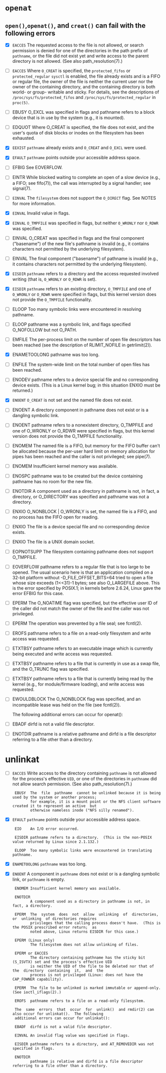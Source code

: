 # `openat`

## `open()`,`openat()`, and `creat()` can fail with the following errors

- [x] `EACCES` The requested access to the file is not allowed, or search permission
   is denied for one of the directories in the path prefix of `pathname`, or the
   file did not exist yet and write access to the parent directory is not allowed.
   (See also path_resolution(7).)

- [ ] `EACCES` Where `O_CREAT` is specified, the `protected_fifos` or `protected_regular`
   `sysctl` is enabled, the file already exists and is a FIFO or regular file,
   the owner of the file is neither the current user nor the owner of the
   containing directory, and the containing directory is both world- or group-
   writable and sticky.
   For details, see the descriptions of `/proc/sys/fs/protected_fifos` and
   `/proc/sys/fs/protected_regular` in `proc(5)`.

- [ ] EBUSY  O_EXCL was specified in flags and pathname refers to a block device that is in use by  the  system
           (e.g., it is mounted).

- [ ] EDQUOT Where O_CREAT is specified, the file does not exist, and the user's quota of disk blocks or inodes
           on the filesystem has been exhausted.

- [x] `EEXIST` `pathname` already exists and `O_CREAT` and `O_EXCL` were used.

- [x] `EFAULT` `pathname` points outside your accessible address space.

- [ ] EFBIG  See EOVERFLOW.

- [ ] EINTR  While blocked waiting to complete an open of a slow device (e.g., a FIFO; see fifo(7)),  the  call
           was interrupted by a signal handler; see signal(7).

- [ ] `EINVAL` The `filesystem` does not support the `O_DIRECT` flag.
   See NOTES for more information.

- [x] `EINVAL` Invalid value in flags.

- [x] `EINVAL` `O_TMPFILE` was specified in flags, but neither `O_WRONLY` nor
   `O_RDWR` was specified.

- [ ] EINVAL O_CREAT  was specified in flags and the final component ("basename") of the new file's pathname is
           invalid (e.g., it contains characters not permitted by the underlying filesystem).

- [ ] EINVAL The final component ("basename")  of  pathname  is  invalid  (e.g.,  it  contains  characters  not
           permitted by the underlying filesystem).

- [x] `EISDIR` `pathname` refers to a directory and the access requested involved
   writing (that is, `O_WRONLY` or `O_RDWR` is set).

- [x] `EISDIR` `pathname` refers to an existing directory, `O_TMPFILE` and one of
   `O_WRONLY` or `O_RDWR` were specified in flags, but this kernel version
   does not provide the `O_TMPFILE` functionality.

- [ ] ELOOP  Too many symbolic links were encountered in resolving pathname.

- [ ] ELOOP  pathname was a symbolic link, and flags specified O_NOFOLLOW but not O_PATH.

- [ ] EMFILE The per-process limit on the number of open file descriptors has been reached (see the description
           of RLIMIT_NOFILE in getrlimit(2)).

- [x] ENAMETOOLONG
           pathname was too long.

- [ ] ENFILE The system-wide limit on the total number of open files has been reached.

- [ ] ENODEV pathname refers to a device special file and no corresponding device exists.   (This  is  a  Linux
           kernel bug; in this situation ENXIO must be returned.)

- [x] `ENOENT` `O_CREAT` is not set and the named file does not exist.

- [ ] ENOENT A directory component in pathname does not exist or is a dangling symbolic link.

- [ ] ENOENT pathname refers to a nonexistent directory, O_TMPFILE and one of O_WRONLY or O_RDWR were specified
           in flags, but this kernel version does not provide the O_TMPFILE functionality.

- [ ] ENOMEM The named file is a FIFO, but memory for the FIFO buffer can't be allocated because  the  per-user
           hard  limit  on memory allocation for pipes has been reached and the caller is not privileged; see
           pipe(7).

- [ ] ENOMEM Insufficient kernel memory was available.

- [ ] ENOSPC pathname was to be created but the device containing pathname has no room for the new file.

- [ ] ENOTDIR
           A component used as a directory in pathname is not, in  fact,  a  directory,  or  O_DIRECTORY  was
           specified and pathname was not a directory.

- [ ] ENXIO  O_NONBLOCK  |  O_WRONLY  is  set,  the  named file is a FIFO, and no process has the FIFO open for
           reading.

- [ ] ENXIO  The file is a device special file and no corresponding device exists.

- [ ] ENXIO  The file is a UNIX domain socket.

- [ ] EOPNOTSUPP
           The filesystem containing pathname does not support O_TMPFILE.

- [ ] EOVERFLOW
           pathname refers to a regular file that is too large to be opened.  The usual scenario here is that
           an  application  compiled on a 32-bit platform without -D_FILE_OFFSET_BITS=64 tried to open a file
           whose size exceeds (1<<31)-1 bytes; see also O_LARGEFILE above.  This is the  error  specified  by
           POSIX.1; in kernels before 2.6.24, Linux gave the error EFBIG for this case.

- [ ] EPERM The O_NOATIME flag was specified, but the effective user ID of the caller did not match the owner
           of the file and the caller was not privileged.

- [ ] EPERM The operation was prevented by a file seal; see fcntl(2).

- [ ] EROFS  pathname refers to a file on a read-only filesystem and write access was requested.

- [ ] ETXTBSY
           pathname refers to an executable image which is currently being  executed  and  write  access  was
           requested.

- [ ] ETXTBSY
           pathname  refers  to  a  file  that  is  currently in use as a swap file, and the O_TRUNC flag was
           specified.

- [ ] ETXTBSY
           pathname refers to a file that is currently being read by the kernel  (e.g.,  for  module/firmware
           loading), and write access was requested.

- [ ] EWOULDBLOCK
           The O_NONBLOCK flag was specified, and an incompatible lease was held on the file (see fcntl(2)).

    The following additional errors can occur for openat():

- [ ] EBADF  dirfd is not a valid file descriptor.

- [ ] ENOTDIR
           pathname  is  a  relative pathname and dirfd is a file descriptor referring to a file other than a
           directory.

# unlinkat

- [ ] `EACCES` Write access to the directory containing `pathname` is not allowed
   for the process's effective `UID`, or one of the directories in `pathname`
   did not allow search permission. (See also path_resolution(7).)

       EBUSY  The  file  pathname  cannot be unlinked because it is being used by the system or another process;
              for example, it is a mount point or the NFS client software created it to represent an active  but
              otherwise nameless inode ("NFS silly renamed").

- [x] `EFAULT` `pathname` points outside your accessible address space.

       EIO    An I/O error occurred.

       EISDIR pathname refers to a directory.  (This is the non-POSIX value returned by Linux since 2.1.132.)

       ELOOP  Too many symbolic links were encountered in translating pathname.

- [x] `ENAMETOOLONG` `pathname` was too long.

- [x] `ENOENT` A component in `pathname` does not exist or is a dangling symbolic
   link, or `pathname` is empty.

       ENOMEM Insufficient kernel memory was available.

       ENOTDIR
              A component used as a directory in pathname is not, in fact, a directory.

       EPERM  The  system  does  not  allow  unlinking  of  directories,  or  unlinking  of directories requires
              privileges that the calling process doesn't have.  (This is the POSIX prescribed error return;  as
              noted above, Linux returns EISDIR for this case.)

       EPERM (Linux only)
              The filesystem does not allow unlinking of files.

       EPERM or EACCES
              The directory containing pathname has the sticky bit (S_ISVTX) set and the process's effective UID
              is neither the UID of the file to be deleted nor that of the  directory  containing  it,  and  the
              process is not privileged (Linux: does not have the CAP_FOWNER capability).

       EPERM  The file to be unlinked is marked immutable or append-only.  (See ioctl_iflags(2).)

       EROFS  pathname refers to a file on a read-only filesystem.

       The  same  errors  that  occur  for  unlink()  and rmdir(2) can also occur for unlinkat().  The following
       additional errors can occur for unlinkat():

       EBADF  dirfd is not a valid file descriptor.

       EINVAL An invalid flag value was specified in flags.

       EISDIR pathname refers to a directory, and AT_REMOVEDIR was not specified in flags.

       ENOTDIR
              pathname is relative and dirfd is a file descriptor referring to a file other than a directory.
